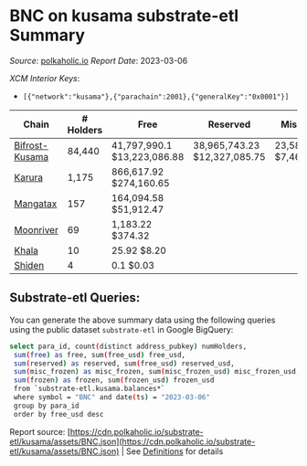 # BNC on kusama substrate-etl Summary

_Source_: [polkaholic.io](https://polkaholic.io) *Report Date*: 2023-03-06


*XCM Interior Keys*:
* `[{"network":"kusama"},{"parachain":2001},{"generalKey":"0x0001"}]`


| Chain | # Holders | Free | Reserved | Misc Frozen | Frozen | Price | AssetID |
| ----- | --------- | ---- | -------- | ----------- | ------ | ----- | ------- |
| [Bifrost-Kusama](/kusama/2001-bifrost-ksm) | 84,440 | 41,797,990.1 $13,223,086.88 | 38,965,743.23 $12,327,085.75 | 23,584,900.66  $7,461,248.49 | 7,883,358 $2,493,955.51 | $0.32 | `{"Token":"BNC"}` |
| [Karura](/kusama/2000-karura) | 1,175 | 866,617.92 $274,160.65 |   |    |   | $0.32 | `{"Token":"BNC"}` |
| [Mangatax](/kusama/2110-mangatax) | 157 | 164,094.58 $51,912.47 |   |    |   | $0.32 | `{"Token":"14"}` |
| [Moonriver](/kusama/2023-moonriver) | 69 | 1,183.22 $374.32 |   |    |   | $0.32 | `{"Token":"319623561105283008236062145480775032445"}` |
| [Khala](/kusama/2004-khala) | 10 | 25.92 $8.20 |   |    |   | $0.32 | `{"Token":"2"}` |
| [Shiden](/kusama/2007-shiden) | 4 | 0.1 $0.03 |   |    |   | $0.32 | `{"Token":"18446744073709551627"}` |

## Substrate-etl Queries:
You can generate the above summary data using the following queries using the public dataset `substrate-etl` in Google BigQuery:
```bash
select para_id, count(distinct address_pubkey) numHolders, 
 sum(free) as free, sum(free_usd) free_usd,
 sum(reserved) as reserved, sum(free_usd) reserved_usd,
 sum(misc_frozen) as misc_frozen, sum(misc_frozen_usd) misc_frozen_usd,
 sum(frozen) as frozen, sum(frozen_usd) frozen_usd
 from `substrate-etl.kusama.balances*` 
 where symbol = "BNC" and date(ts) = "2023-03-06"
 group by para_id
 order by free_usd desc
```


Report source: [https://cdn.polkaholic.io/substrate-etl/kusama/assets/BNC.json](https://cdn.polkaholic.io/substrate-etl/kusama/assets/BNC.json) | See [Definitions](/DEFINITIONS.md) for details
